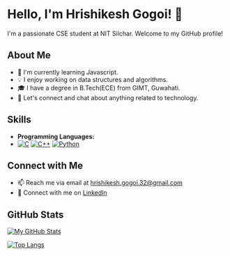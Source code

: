 # Hello, I'm Hrishikesh Gogoi! 👋

I'm a passionate CSE student at NIT Silchar. Welcome to my GitHub profile! 

## About Me

- 🌱 I'm currently learning Javascript.
- 💡 I enjoy working on data structures and algorithms.
- 🎓 I have a degree in B.Tech(ECE) from GIMT, Guwahati.
- 💬 Let's connect and chat about anything related to technology.

## Skills

- **Programming Languages:**
 - [![C](https://img.shields.io/badge/C-00599C?style=for-the-badge&logo=c&logoColor=white)](https://en.wikipedia.org/wiki/C_(programming_language))
   [![C++](https://img.shields.io/badge/C++-00599C?style=for-the-badge&logo=c%2B%2B&logoColor=white)](https://en.wikipedia.org/wiki/C%2B%2B)
   [![Python](https://img.shields.io/badge/Python-3776AB?style=for-the-badge&logo=python&logoColor=white)](https://www.python.org/)

## Connect with Me

- 📫 Reach me via email at hrishikesh.gogoi.32@gmail.com
- 💼 Connect with me on [LinkedIn](https://www.linkedin.com/in/hrishikesh-gogoi-60ab091a1/)

## GitHub Stats

[![My GitHub Stats](https://github-readme-stats.vercel.app/api?username=hrishikeshgogoi&show_icons=true&hide_title=true&hide=contribs,prs&count_private=true&theme=dark)](https://github.com/hrishikeshgogoi)

[![Top Langs](https://github-readme-stats.vercel.app/api/top-langs/?username=hrishikeshgogoi&layout=compact&theme=dark)](https://github.com/hrishikeshgogoi)
